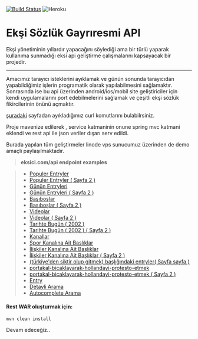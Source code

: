 [![Build Status](https://travis-ci.org/borademir/eksi.svg?branch=master)](https://travis-ci.org/borademir/eksi)
![Heroku](https://heroku-badge.herokuapp.com/?app=eksici-api&root=api)

Ekşi Sözlük Gayrıresmi API
===================


Ekşi yönetiminin yıllardır yapacağını söylediği ama bir türlü yaparak kullanıma sunmadığı eksi api geliştirme çalışmalarını kapsayacak bir projedir.

----------

Amacımız tarayıcı isteklerini ayıklamak ve günün sonunda tarayıcıdan yapabildiğimiz işlerin programatik olarak yapılabilmesini sağlamaktır. Sonrasında ise bu api üzerinden android/ios/mobil site geliştiriciler için kendi uygulamalarını port edebilmelerini sağlamak ve çeşitli ekşi sözlük fikircilerinin önünü açmaktır.

[şuradaki](TODO.md) sayfadan ayıkladığımız curl komutlarını bulabilrsiniz. 

Proje mavenize edilerek , service katmaninin onune spring mvc katmani eklendi ve rest api ile json veriler dışarı serv edildi.

Burada yapılan tüm geliştirmeler linode vps sunucumuz üzerinden de demo amaçlı paylaşılmaktadır.

> **eksici.com/api endpoint examples**


> - <a href="http://www.eksici.com/api/v1/topic/popular" target="_blank">Populer Entryler</a>
> - <a href="http://www.eksici.com/api/v1/topic/popular?nextPageHref=/basliklar/m/populer?p=2" target="_blank">Populer Entryler ( Sayfa 2 )</a>
> - <a href="http://www.eksici.com/api/v1/topic/today" target="_blank">Günün Entryleri</a>
> - <a href="http://www.eksici.com/api/v1/topic/today?nextPageHref=/basliklar/bugun/2" target="_blank">Günün Entryleri ( Sayfa 2 )</a>
> - <a href="http://www.eksici.com/api/v1/topic/deserted" target="_blank">Başıboşlar</a>
> - <a href="http://www.eksici.com/api/v1/topic/deserted?nextPageHref=/basliklar/basiboslar?p=2" target="_blank">Başıboşlar ( Sayfa 2 )</a>
> - <a href="http://www.eksici.com/api/v1/topic/videos" target="_blank">Videolar</a>
> - <a href="http://www.eksici.com/api/v1/topic/videos?nextPageHref=/basliklar/videolar?p=2" target="_blank">Videolar ( Sayfa 2 )</a>
> - <a href="http://www.eksici.com/api/v1/topic/todayinhistory/2002" target="_blank">Tarihte Bugün ( 2002 )</a>
> - <a href="http://www.eksici.com/api/v1/topic/todayinhistory/2002?nextPageHref=/basliklar/tarihte-bugun?_=1489314304991&year=2002&p=2" target="_blank">Tarihte Bugün ( 2002 ) ( Sayfa 2 )</a>
> - <a href="http://www.eksici.com/api/v1/channels" target="_blank">Kanallar</a>
> - <a href="http://www.eksici.com/api/v1//channels/topics?topicsHref=/basliklar/kanal/spor" target="_blank">Spor Kanalına Ait Başlıklar</a>
> - <a href="http://www.eksici.com/api/v1/channels/topics?topicsHref=/basliklar/kanal/ili%C5%9Fkiler" target="_blank">İlişkiler Kanalına Ait Başlıklar</a>
> - <a href="http://www.eksici.com/api/v1/channels/topics?topicsHref=/basliklar/kanal/ili%C5%9Fkiler?p=2" target="_blank">İlişkiler Kanalına Ait Başlıklar ( Sayfa 2 )</a>
> - <a href="http://www.eksici.com/api/v1/topics/entries?topicsHref=/turkiyeden-siktir-olup-gitmek--3843083?nr=true&rf=bu%20ülkeden%20siktir%20olup%20gitmek" target="_blank">(türkiye'den siktir olup gitmek) başlığındaki entryler( Sayfa sayfa )</a>
> - <a href="http://www.eksici.com/api/v1/topics/entries?topicsHref=/portakal-bicaklayarak-hollandayi-protesto-etmek--5319445?a=popular" target="_blank">portakal-bicaklayarak-hollandayi-protesto-etmek</a>
> - <a href="http://www.eksici.com/api/v1/topics/entries?topicsHref=/portakal-bicaklayarak-hollandayi-protesto-etmek--5319445?a=popular&p=2" target="_blank">portakal-bicaklayarak-hollandayi-protesto-etmek ( Sayfa 2 )</a>
> - <a href="http://www.eksici.com/api/v1/entry/66802288" target="_blank">Entry</a>
> - <a href="http://www.eksici.com/api/v1/topic/search?author=qlluq&keyword=aykut" target="_blank">Detayli Arama</a>
> - <a href="http://www.eksici.com/api/v1/autocomplete?query=tuna" target="_blank">Autocomplete Arama</a>






#### Rest WAR oluşturmak için:

```
mvn clean install
```

Devam edeceğiz..